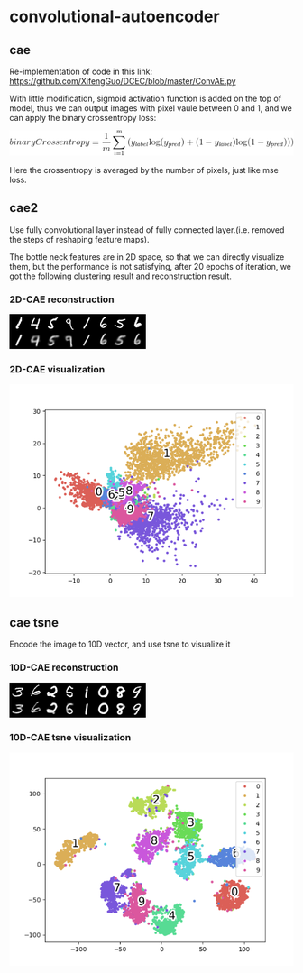 # convolutional-autoencoder

## cae
Re-implementation of code in this link: https://github.com/XifengGuo/DCEC/blob/master/ConvAE.py

With little modification, sigmoid activation function is added on the top of model, thus we can output images with pixel vaule between 0 and 1, and we can apply the binary crossentropy loss:

![crossentropy](https://github.com/CharlesNord/convolutional-autoencoder/blob/master/images/gif.gif)

Here the crossentropy is averaged by the number of pixels, just like mse loss.

## cae2
Use fully convolutional layer instead of fully connected layer.(i.e. removed the steps of reshaping feature maps). 

The bottle neck features are in 2D space, so that we can directly visualize them, but the performance is not satisfying, after 20 epochs of iteration, we got the following clustering result and reconstruction result.
### 2D-CAE reconstruction
![reconstruction](https://github.com/CharlesNord/convolutional-autoencoder/blob/master/images/reconstruction_20.png)
### 2D-CAE visualization
![clustering](https://github.com/CharlesNord/convolutional-autoencoder/blob/master/images/scatter_20.png)


## cae tsne
Encode the image to 10D vector, and use tsne to visualize it
### 10D-CAE reconstruction
![10D-reconstruction](https://github.com/CharlesNord/convolutional-autoencoder/blob/master/images/reconstruction_10D.png)
### 10D-CAE tsne visualization
![10D-tsne](https://github.com/CharlesNord/convolutional-autoencoder/blob/master/images/10D_tsne.png)
